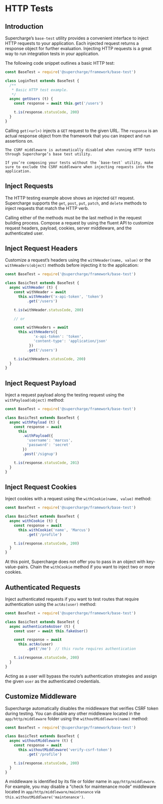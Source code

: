 # HTTP Tests


## Introduction
Supercharge’s `base-test` utility provides a convenient interface to inject HTTP requests to your application. Each injected request returns a response object for further evaluation. Injecting HTTP requests is a great way to run integration tests in your application.

The following code snippet outlines a basic HTTP test:

```js
const BaseTest = require('@supercharge/framework/base-test')

class LoginTest extends BaseTest {
  /**
   * Basic HTTP test example.
   */
  async getUsers (t) {
    const response = await this.get('/users')

    t.is(response.statusCode, 200)
  }
}
```

Calling `get(<url>)` injects a `GET` request to the given URL. The `response` is an actual response object from the framework that you can inspect and run assertions on.

```info
The CSRF middleware is automatically disabled when running HTTP tests through Supercharge’s base test utility.

If you’re composing your tests without the `base-test` utility, make sure to exclude the CSRF middleware when injecting requests into the application.
```


## Inject Requests
The HTTP testing example above shows an injected `GET` request.  Supercharge supports the `get`, `post`, `put`, `patch`, and `delete` methods to inject requests that match the HTTP verb.

Calling either of the methods must be the last method in the request building process. Compose a request by using the fluent API to customize request headers, payload, cookies, server middleware, and the authenticated user.


## Inject Request Headers
Customize a request’s headers using the `withHeader(name, value)` or the `withHeaders(object)` methods before injecting it to the application:

```js
const BaseTest = require('@supercharge/framework/base-test')

class BasicTest extends BaseTest {
  async withHeader (t) {
    const withHeader = await
      this.withHeader('x-api-token', 'token')
          .get('/users')

    t.is(withHeader.statusCode, 200)

    // or

    const withHeaders = await
      this.withHeaders({
             'x-api-token': 'token',
             'content-type': 'application/json'
           })
          .get('/users')

    t.is(withHeaders.statusCode, 200)
  }
}
```


## Inject Request Payload
Inject a request payload along the testing request using the `withPayload(object)` method:

```js
const BaseTest = require('@supercharge/framework/base-test')

class BasicTest extends BaseTest {
  async withPayload (t) {
    const response = await
      this
        .withPayload({
          'username': 'marcus',
          'password': 'secret'
        })
        .post('/signup')

    t.is(response.statusCode, 201)
  }
}
```


## Inject Request Cookies
Inject cookies with a request using the `withCookie(name, value)` method:

```js
const BaseTest = require('@supercharge/framework/base-test')

class BasicTest extends BaseTest {
  async withCookie (t) {
    const response = await
      this.withCookie('name', 'Marcus')
          .get('/profile')

    t.is(response.statusCode, 200)
  }
}
```

At this point, Supercharge does not offer you to pass in an object with key-value-pairs. Chain the `withCookie` method if you want to inject two or more cookies.


## Authenticated Requests
Inject authenticated requests if you want to test routes that require authentication using the `actAs(user)` method:

```js
const BaseTest = require('@supercharge/framework/base-test')

class BasicTest extends BaseTest {
  async authenticateAsUser (t) {
    const user = await this.fakeUser()

    const response = await
      this.actAs(user)
          .get('/me')  // this route requires authentication

    t.is(response.statusCode, 200)
  }
}
```

Acting as a user will bypass the route’s authentication strategies and assign the given `user` as the authenticated credentials.


## Customize Middleware
Supercharge automatically disables the middleware that verifies CSRF token during testing. You can disable any other middleware located in the `app/http/middleware` folder using the `withoutMiddleware(name)` method:

```js
const BaseTest = require('@supercharge/framework/base-test')

class BasicTest extends BaseTest {
  async withoutMiddleware (t) {
    const response = await
      this.withoutMiddleware('verify-csrf-token')
          .get('/profile')

    t.is(response.statusCode, 200)
  }
}
```

A middleware is identified by its file or folder name in `app/http/middleware`. For example, you may disable a “check for maintenance mode” middleware located in `app/http/middleware/maintenance` via `this.withoutMiddlware('maintenance')`.

